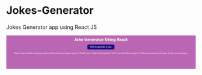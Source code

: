 # Jokes-Generator
Jokes Generator app using React JS

![Joke Generator Screenshot](src/Screenshot%202025-04-29%20180835.png)
